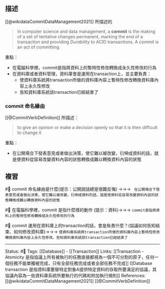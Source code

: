 

## 描述
[[@wikidataCommitDataManagement2021]] 所描述的
> In computer science and data management, a **commit** is the making of a set of tentative changes permanent, marking the end of a transaction and providing _Durability_ to ACID transactions. A _commit_ is an act of committing.

重點：
- 在電腦科學裡，commit是指將資料上的暫時性修改轉換成永久性修改的行為
- 在資料庫或者資料管理，資料庫會是運用在transaction上，並主要負責：
	- 使資料庫系統將transaction所做的資料庫內容上暫時性修改轉換資料庫內容上永久性修改
	- 告知資料庫系統該transaction已經結束了

### commit 命名緣由
[[@CommitVerbDefinition]] 所描述：
> to give an opinion or make a decision openly so that it is then difficult to change it

重點：
- 在公開場合下發表意見或者做出決策，使它難以被改變，衍伸成資料的話，就是使資料從容易改變資料內容的狀態轉換成難以轉換資料內容的狀態


## 複習
#🧠 commit 命名緣由是什麼(提示：公開說話總是很難反悔) ->->-> ` 在公開場合下發表意見或者做出決策，使它難以被改變，衍伸成資料的話，就是使資料從容易改變資料內容的狀態轉換成難以轉換資料內容的狀態`
<!--SR:!2022-07-11,10,250-->

#🧠 在電腦科學裡，commit 是指什麼樣的動作 (提示：資料)->->-> `commit是指將資料上的暫時性修改轉換成永久性修改的行為`
<!--SR:!2022-07-10,9,250-->

#🧠 commit 運用在資料庫上的transaction的話，會是負責什麼？(協議如何告知結束、如何修改資料庫)->->-> `使資料庫系統將transaction所做的資料庫內容上暫時性修改轉換資料庫內容上永久性修改、告知資料庫系統該transaction已經結束了`
<!--SR:!2022-07-11,10,250-->

---
Status: #🌱 
Tags:
[[Database]] - [[Transaction]]
Links:
[[Transaction - Atomicity 是指協議上所有被執行的任務直接都視為一個不可分割的原子，任何一個任務不能單獨被完成，只有全部任務完成或者全部任務不完成]]
[[Database transaction 是指資料庫要替特定對象A提供特定資料的存取所要滿足的協議，其協議內容為一些資料庫系統所要執行的代碼和附加執行規則]]
References:
[[@wikidataCommitDataManagement2021]]
[[@CommitVerbDefinition]]